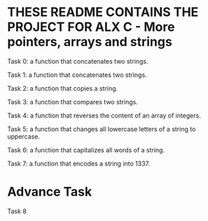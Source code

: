 # THESE README CONTAINS THE PROJECT FOR ALX C - More pointers, arrays and strings

Task 0:  a function that concatenates two strings.

Task 1:  a function that concatenates two strings.

Task 2:  a function that copies a string.

Task 3: a function that compares two strings.

Task 4: a function that reverses the content of an array of integers.

Task 5:  a function that changes all lowercase letters of a string to uppercase.

Task 6: a function that capitalizes all words of a string.

Task 7: a function that encodes a string into 1337.

# Advance Task

Task 8